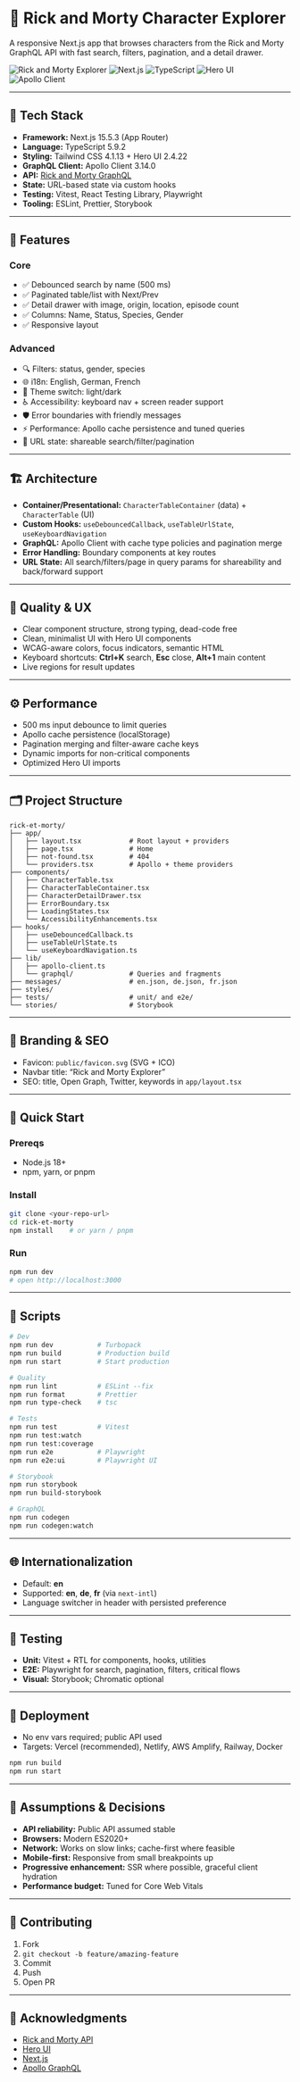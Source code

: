 # 🚀 Rick and Morty Character Explorer

A responsive Next.js app that browses characters from the Rick and Morty GraphQL API with fast search, filters, pagination, and a detail drawer.

![Rick and Morty Explorer](https://img.shields.io/badge/Rick%20and%20Morty-Multiverse%20Explorer-08C952?style=for-the-badge&logo=react)
![Next.js](https://img.shields.io/badge/Next.js-15.5.3-black?style=for-the-badge&logo=next.js)
![TypeScript](https://img.shields.io/badge/TypeScript-5.9.2-blue?style=for-the-badge&logo=typescript)
![Hero UI](https://img.shields.io/badge/Hero%20UI-2.4.22-purple?style=for-the-badge)
![Apollo Client](https://img.shields.io/badge/Apollo%20Client-3.14.0-pink?style=for-the-badge&logo=apollo-graphql)

---

## 🧱 Tech Stack

- **Framework:** Next.js 15.5.3 (App Router)
- **Language:** TypeScript 5.9.2
- **Styling:** Tailwind CSS 4.1.13 + Hero UI 2.4.22
- **GraphQL Client:** Apollo Client 3.14.0
- **API:** [Rick and Morty GraphQL](https://rickandmortyapi.com/graphql)
- **State:** URL-based state via custom hooks
- **Testing:** Vitest, React Testing Library, Playwright
- **Tooling:** ESLint, Prettier, Storybook

---

## 🎯 Features

### Core

- ✅ Debounced search by name (500 ms)
- ✅ Paginated table/list with Next/Prev
- ✅ Detail drawer with image, origin, location, episode count
- ✅ Columns: Name, Status, Species, Gender
- ✅ Responsive layout

### Advanced

- 🔍 Filters: status, gender, species
- 🌐 i18n: English, German, French
- 🌙 Theme switch: light/dark
- ♿ Accessibility: keyboard nav + screen reader support
- 🛡️ Error boundaries with friendly messages
- ⚡ Performance: Apollo cache persistence and tuned queries
- 🔗 URL state: shareable search/filter/pagination

---

## 🏗 Architecture

- **Container/Presentational:** `CharacterTableContainer` (data) + `CharacterTable` (UI)
- **Custom Hooks:** `useDebouncedCallback`, `useTableUrlState`, `useKeyboardNavigation`
- **GraphQL:** Apollo Client with cache type policies and pagination merge
- **Error Handling:** Boundary components at key routes
- **URL State:** All search/filters/page in query params for shareability and back/forward support

---

## 📐 Quality & UX

- Clear component structure, strong typing, dead-code free
- Clean, minimalist UI with Hero UI components
- WCAG-aware colors, focus indicators, semantic HTML
- Keyboard shortcuts: **Ctrl+K** search, **Esc** close, **Alt+1** main content
- Live regions for result updates

---

## ⚙️ Performance

- 500 ms input debounce to limit queries
- Apollo cache persistence (localStorage)
- Pagination merging and filter-aware cache keys
- Dynamic imports for non-critical components
- Optimized Hero UI imports

---

## 🗂 Project Structure

```text
rick-et-morty/
├── app/
│   ├── layout.tsx            # Root layout + providers
│   ├── page.tsx              # Home
│   ├── not-found.tsx         # 404
│   └── providers.tsx         # Apollo + theme providers
├── components/
│   ├── CharacterTable.tsx
│   ├── CharacterTableContainer.tsx
│   ├── CharacterDetailDrawer.tsx
│   ├── ErrorBoundary.tsx
│   ├── LoadingStates.tsx
│   └── AccessibilityEnhancements.tsx
├── hooks/
│   ├── useDebouncedCallback.ts
│   ├── useTableUrlState.ts
│   └── useKeyboardNavigation.ts
├── lib/
│   ├── apollo-client.ts
│   └── graphql/              # Queries and fragments
├── messages/                 # en.json, de.json, fr.json
├── styles/
├── tests/                    # unit/ and e2e/
└── stories/                  # Storybook
```

---

## 🧩 Branding & SEO

- Favicon: `public/favicon.svg` (SVG + ICO)
- Navbar title: “Rick and Morty Explorer”
- SEO: title, Open Graph, Twitter, keywords in `app/layout.tsx`

---

## 🚀 Quick Start

### Prereqs

- Node.js 18+
- npm, yarn, or pnpm

### Install

```bash
git clone <your-repo-url>
cd rick-et-morty
npm install    # or yarn / pnpm
```

### Run

```bash
npm run dev
# open http://localhost:3000
```

---

## 📜 Scripts

```bash
# Dev
npm run dev           # Turbopack
npm run build         # Production build
npm run start         # Start production

# Quality
npm run lint          # ESLint --fix
npm run format        # Prettier
npm run type-check    # tsc

# Tests
npm run test          # Vitest
npm run test:watch
npm run test:coverage
npm run e2e           # Playwright
npm run e2e:ui        # Playwright UI

# Storybook
npm run storybook
npm run build-storybook

# GraphQL
npm run codegen
npm run codegen:watch
```

---

## 🌐 Internationalization

- Default: **en**
- Supported: **en**, **de**, **fr** (via `next-intl`)
- Language switcher in header with persisted preference

---

## 🧪 Testing

- **Unit:** Vitest + RTL for components, hooks, utilities
- **E2E:** Playwright for search, pagination, filters, critical flows
- **Visual:** Storybook; Chromatic optional

---

## 🚢 Deployment

- No env vars required; public API used
- Targets: Vercel (recommended), Netlify, AWS Amplify, Railway, Docker

```bash
npm run build
npm run start
```

---

## 📝 Assumptions & Decisions

- **API reliability:** Public API assumed stable
- **Browsers:** Modern ES2020+
- **Network:** Works on slow links; cache-first where feasible
- **Mobile-first:** Responsive from small breakpoints up
- **Progressive enhancement:** SSR where possible, graceful client hydration
- **Performance budget:** Tuned for Core Web Vitals

---

## 🤝 Contributing

1. Fork
2. `git checkout -b feature/amazing-feature`
3. Commit
4. Push
5. Open PR

---

## 🙏 Acknowledgments

- [Rick and Morty API](https://rickandmortyapi.com/)
- [Hero UI](https://heroui.com/)
- [Next.js](https://nextjs.org/)
- [Apollo GraphQL](https://www.apollographql.com/)
